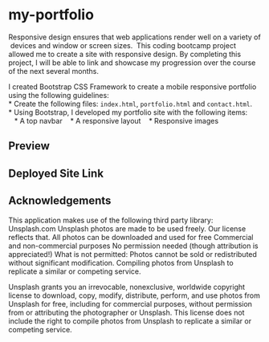 # my-portfolio

Responsive design ensures that web applications render well on a variety of devices and window or screen sizes. 
This coding bootcamp project allowed me to create a site with responsive design. By completing this project, I will be able to link and showcase my progression over the course of the next several months.

I created Bootstrap CSS Framework to create a mobile responsive portfolio using the following guidelines:
* Create the following files: `index.html`, `portfolio.html` and `contact.html`.
* Using Bootstrap, I developed my portfolio site with the following items:
   * A top navbar
   * A responsive layout
   * Responsive images

## Preview


## Deployed Site Link


## Acknowledgements
This application makes use of the following third party library: Unsplash.com
Unsplash photos are made to be used freely. Our license reflects that.
All photos can be downloaded and used for free
Commercial and non-commercial purposes
No permission needed (though attribution is appreciated!)
What is not permitted:
    Photos cannot be sold or redistributed without significant modification.
    Compiling photos from Unsplash to replicate a similar or competing service.

Unsplash grants you an irrevocable, nonexclusive, worldwide copyright license to download, copy, modify, distribute, perform, and use photos from Unsplash for free, including for commercial purposes, without permission from or attributing the photographer or Unsplash. This license does not include the right to compile photos from Unsplash to replicate a similar or competing service.

 

